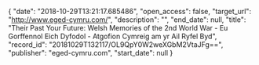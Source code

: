 {
  "date": "2018-10-29T13:21:17.685486", 
  "open_access": false, 
  "target_url": "http://www.eged-cymru.com/", 
  "description": "", 
  "end_date": null, 
  "title": "Their Past Your Future: Welsh Memories of the 2nd World War - Eu Gorffennol Eich Dyfodol - Atgofion Cymreig am yr Ail Ryfel Byd", 
  "record_id": "20181029T132117/OL9QpY0W2weXGbM2VtaJFg==", 
  "publisher": "eged-cymru.com", 
  "start_date": null
}

